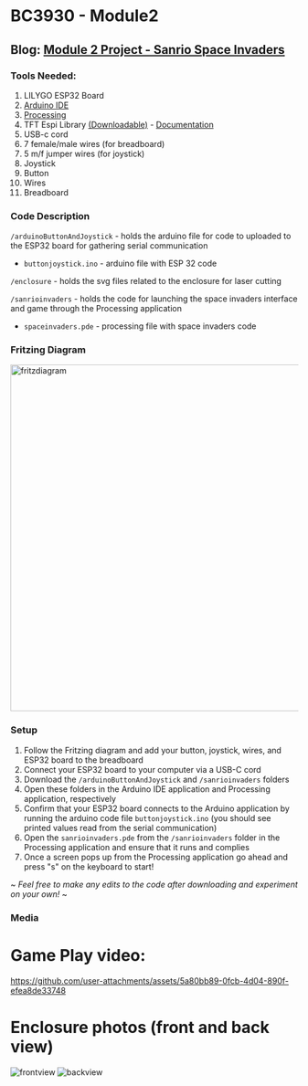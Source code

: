 # BC3930 - Module2

## Blog: [Module 2 Project - Sanrio Space Invaders](https://spotted-cayenne-502.notion.site/Module-2-Project-Sanrio-Space-Invaders-12b28a677bce809c89b8e704d8e946c2)

### Tools Needed:
1. LILYGO ESP32 Board
2. [Arduino IDE](https://www.arduino.cc/en/software)
3. [Processing](https://processing.org/download)
4. TFT Espi Library [(Downloadable)](https://github.com/Xinyuan-LilyGO/TTGO-T-Display)  - [Documentation](https://github.com/Bodmer/TFT_eSPI/tree/5793878d24161c1ed23ccb136f8564f332506d53)
5. USB-c cord
6. 7 female/male wires (for breadboard)
7. 5 m/f jumper wires (for joystick)
8. Joystick
9. Button
10. Wires
11. Breadboard

### Code Description 

`/arduinoButtonAndJoystick` - holds the arduino file for code to uploaded to the ESP32 board for gathering serial communication 

- `buttonjoystick.ino` - arduino file with ESP 32 code

`/enclosure` - holds the svg files related to the enclosure for laser cutting

`/sanrioinvaders` - holds the code for launching the space invaders interface and game through the Processing application

- `spaceinvaders.pde` - processing file with space invaders code
  
### Fritzing Diagram

<img width="607" alt="fritzdiagram" src="https://github.com/user-attachments/assets/df4b17f3-2255-42ab-8668-069a451cace2">


### Setup
1. Follow the Fritzing diagram and add your button, joystick, wires, and ESP32 board to the breadboard
2. Connect your ESP32 board to your computer via a USB-C cord
3. Download the `/arduinoButtonAndJoystick` and `/sanrioinvaders` folders
4. Open these folders in the Arduino IDE application and Processing application, respectively
5. Confirm that your ESP32 board connects to the Arduino application by running the arduino code file `buttonjoystick.ino` (you should see printed values read from the serial communication)
6. Open the `sanrioinvaders.pde` from the `/sanrioinvaders` folder in the Processing application and ensure that it runs and complies
8. Once a screen pops up from the Processing application go ahead and press "s" on the keyboard to start!
   
~ *Feel free to make any edits to the code after downloading and experiment on your own!* ~
### Media

# Game Play video: 
https://github.com/user-attachments/assets/5a80bb89-0fcb-4d04-890f-efea8de33748

# Enclosure photos (front and back view)
![frontview](https://github.com/user-attachments/assets/899dbb50-a129-451f-877d-eb01a37186f3)
![backview](https://github.com/user-attachments/assets/cfbe3006-bb35-4f8d-9fd6-0162aacc48eb)
